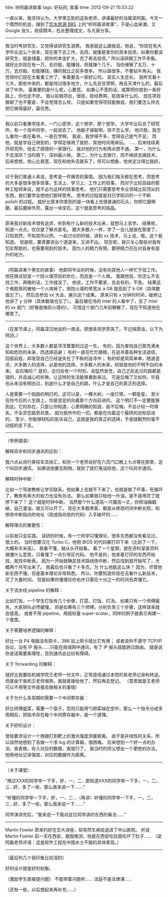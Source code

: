 title: 听阿磊讲故事
tags: 好玩的, 故事
time: 2012-09-21 15:53:22

一直以来，我坚持认为，大学里见到的这些老师，讲课最好的当属梁阿磊。今天一个偶然的机会，搜到了[饮水思源 BBS](http://bbs.sjtu.edu.cn) 上的“听阿磊讲故事”，于是心血来潮，又 Google 良久，收获颇丰，在此整理成文，与大家分享。

-----

我当时考研究生，又觉得读研究生浪费。
我爸就这么跟我说，他说，“你现在有大学毕业这么个资本，现在南下去工作，去闯，就像是拿你的资本投资。如果你要读研究生，就是储蓄，把你的本金扩大，完了再去投资。”
所以读研跟工作不矛盾。
就好比你现在有一万，去炒股，能赚钱，但就赚个几千。
当你储够了五万、十万，去炒股，也能赚钱，赚的就比之前多很多。
所以路很多，不要钻牛角尖。
我觉得你们现在太看重工作了，争着要去一家好公司。
其实人生还长。
我昨天看十七大，那些中央的，都是闯过很多地方，什么先去甘肃啊，再去天津什么的，最后进了中央。
最重要的是什么呢，心要宽。
如果心不宽的话，就算把你放到一条好路上，你也走不好。
我以前做项目，很抠，抠经费啊，抠效率什么的。
现在项目做砸了也不要紧，不会觉得怎么样。
只是如果觉得项目能做成，我们要怎么样去把它做得最好，最优秀。

-----

我以前只看重学技术，一门心思学，这个想学，那个想学。
大学毕业后去了研究所，有一个高中同学，一起进去了。
他脑子很聪明，但不怎么学。
他问我，我怎么看你一直在看书，一直在学啊。
我说，我学得不多，觉得自己底气不足。
而他，就是学自己用到的，学得足够用了就好，其他时间用来玩。
……
后来陆续离开研究所，他去了顺德的一家银行。
我对他的行为有两点想不通。
第一，为什么不去深圳？当时南下，深圳最火嘛。
第二，为什么去银行，而不继续去搞技术。
后来想想，他心比我宽，现在和他失去联系了，但可以想象，他肯定过得比我好。

-----

对于我们普通人来说，思考是一件痛苦的事情。
因为我们每天都在思考，而思考的大多是很多很多琐事，生活上、学习上、工作上的琐事。
而对于比较高级的那种工程师来说，就不必为这样的琐事思考。
他们只需要思考专业领域比较顶尖的东西，我们要学会想他们那样思考。
思考的过程就是对已学知识的一个不断 polish 的过程。
就好比原本你拿到的是一块看上去很普通的石头，你把它磨啊磨，最后磨掉外壳，露出一块宝石，这个就是思考的结晶。

-----

原来我对新技术很有追求，听到有什么新的技术出来，就想马上去学。
结果呢，知道一点点，仅仅是了解点皮毛。
跟大多数人一样，学了一会儿就放在那里了，只知其然，不知其所以然。
一起讨论的时候，讲到 xx 技术，马上说，哦，这个我知道。
但是呢，要真要讲出个道道来，又讲不出。
现在呢，我只关心那些对我有切实帮助的，也需要用到的技术。
因为人的精力有限，要把精力花在对自身有提升的地方。

-----

（阿磊讲某个男生的故事）
他即将毕业的时候，没有向其他人一样忙于找工作。
他在做试验室一个防火墙项目的优化，而且是一个人做。
我跟他说，你怎么不去找工作，再晚的话，工作就没了。
他说，工作不要紧，总会有的，不急。
结果这个难题真的被他一个人啃掉了，把防火墙的带宽从 a GB 提高到了 b GB（具体数值忘了）。
然后去参加 xx 大会，展示这个成果。
原来只有 x 分钟的时间，破例让他讲了 y 分钟（具体数值也忘了）。
最后被在场的 Intel 的人看中了，去了 Intel 的 xx 部门（好像是做防火墙的）。
可惜这个部门几年前解散了，现在不知道他在哪里了。

-----

（在某节课上，阿磊深沉地说的一席话，把很多同学弄哭了。不记得原话，以下为转述。）

这个世界上，大多数人都是浑浑噩噩的过这一生。
有的，因为害怕自己那充满未知和危险的未来，而选择逃避；
有的一直在忙忙碌碌，在追寻着各种生活途径，回首前程，却发现自己已经迷失在了不断的追寻中；
有的却是简简单单，随波逐流，大多数人的选择，必是他的选择，大多数人的未来，却就是他的不明不白的未来。
会后悔吗？
是的，总归会有一个时刻，会猛然发觉，自己之前走过的路都是错的，并且诚心的祈祷，让这样的生活能够重新来过。
可是后悔了又如何，毕竟也从来没有明白过，到底什么才是自己的路，什么才是自己的真正的选择。

人是需要一个指路的明灯的，这可以是，一棵大树，一座灯塔，一颗星星。
至少在你今后的人生路上，你是坚定的向着那个方向前进的。
这个明灯不一定要能够到达，它的存在，只是让你知道，心里明确的知道，我不后悔，不会计较一时得失，不会贪恋路旁风景。
因为我所作的一切，都是在向着这个最终的目标前进的。
至少，你能够轻松的告诉自己，这就是我的真正的选择，于是就毅然的毫不动摇的走下去。

-----

（举例摘录）

解释异步和同步通讯的区别：

我六点从闵行乘校车去徐汇，和另一个老师说好在六百门口晚上七点等在那里，这个叫同步通讯。
如果说他要去购物，我到了就打电话给他，这个叫异步通讯。

解释时钟中断：

比如一个驾驶教练让学员联系，他如果上去就不下来了，也就是做了坏事，死循环了，教练有再大的权力也没有办法。
那么如果我只给他一升油，是不是用完了就停下来了？
这个就是时钟中断。
当然那个什么道高一尺魔高一丈，你把油箱戳破，自己灌油，就又可以开了。
现在大多数黑客，都是从修改时间中断长短，和修改中断指向的地址（改成指向他的代码）入手破坏的……

解释理论的重要性：

以前我只会实践。
读研的时候，有一个同学只懂理论，很多东西都没有看见过，很土的。
当时想要汉化 Turbo C，他把 BIOS 的代码都打印下来（比划了一下，大概有半米高）。
我看不懂，就从头开始看。
看了一个星期，就在资料室查资料搞懂什么意思，只看懂了一点引导区代码。
他不是的，他拿着打印的东西开始找，就找中断表。
因为一开始就确定技术路线改中断，然后找到就开始写了，大概两个月写出来了。
我最后也只看了十多页。为
什么他能这么快？
因为，尽管他新东西不懂，但是基本理论非常熟悉。
所以，你要知道你现在去看什么新技术，花了大量时间。
但是如果你懂理论你也许只需花十分之一的时间去弄懂它。 

关于流水线 pipeline 的解释：

比如打饭，一个学生打饭有几个步骤，打菜、打饭、打汤。
如果只有一个师傅服务，大家排队必然缓慢。
但是如果有三个师傅，分别负责三个步骤，这样效率就会提高。
或者不用 pipeline，用超标量 super-scalar，同样的例子就表示再建一个食堂。

关于需要培养逻辑的解释：

好比一台 P4 电脑没有网卡，386 加上网卡就比它有用；
或者说你不遵守 TCP/IP 协议，没有 IP 报头……只能在局域网中通讯，有了 IP 报头就能跨过路由。
就是说你说话需要条理性，否则通讯会比较有障碍。

关于 forwarding 的解释：

就好比我要给机械学院王老师一份文件，正常途径通过本院的吴老师记录和转送。
但是由于我和王老师很熟，我就直接给他了，然后再去登记。
（意思就是王老师可以不用等文件直接去做相关的事情）

关于为什么多周期的需要一个中间寄存器：

好比师傅盛菜，需要一个盘子，否则只能用勺把菜端在空中，那么一个指令分成多周期后，把指令存在每个中间寄存器中，是一个道理。

关于好的设计：

曾经要求设计一个根据打到靶上的激光强度测量距离。
由于是非线性的关系，所以自然地想到了去做一个求 log 的计算器，很困难。
后来想到一个好一点的办法，查表做，存入对应的数据，查就行了。
我当时的师父想出一个更绝的办法，他用地址记录强度，对应的数据作为距离。

-----

（关于课堂）

“用过XXX的同学举一下手，好，一，二...那知道XXX的同学举一下手，一，二，三...好，多了一些，那么我来说一下.......”

“听懂的同学举一下手，好，一，二...（再讲）听懂的同学举一下手，一，二，三...好，多了一些，那么我来说一下.......”

同学演讲完后，“我来说一下我对这位同学讲的东西的看法……”

-----

Martin Fowler 原来约好在交大讲座，却突然生病给送进了中山医院。
听说 Martin Fowler 前一天在西安，据我推测，他是在西安吃拉面吃坏了肚子……
（梁阿磊老师评语：这是软件工程在中国水土不服的具体表现。）

-----

（最后列几个我印象比较深的）

好的设计就是好的权衡。

（激励学生直接提问题）
不能带着问题听……
法庭不是法律课……

（还有一些，以后想起来再补充……）

